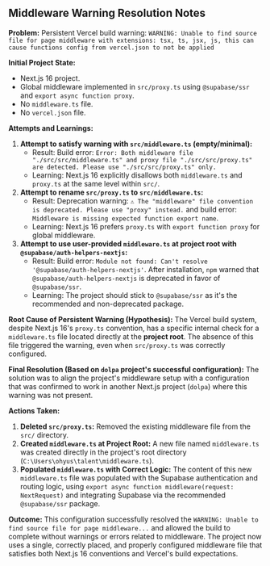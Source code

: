 ## Middleware Warning Resolution Notes

**Problem:**
Persistent Vercel build warning: `WARNING: Unable to find source file for page middleware with extensions: tsx, ts, jsx, js, this can cause functions config from vercel.json to not be applied`

**Initial Project State:**
- Next.js 16 project.
- Global middleware implemented in `src/proxy.ts` using `@supabase/ssr` and `export async function proxy`.
- No `middleware.ts` file.
- No `vercel.json` file.

**Attempts and Learnings:**
1.  **Attempt to satisfy warning with `src/middleware.ts` (empty/minimal):**
    - Result: Build error: `Error: Both middleware file "./src/src/middleware.ts" and proxy file "./src/src/proxy.ts" are detected. Please use "./src/src/proxy.ts" only.`
    - Learning: Next.js 16 explicitly disallows both `middleware.ts` and `proxy.ts` at the same level within `src/`.
2.  **Attempt to rename `src/proxy.ts` to `src/middleware.ts`:**
    - Result: Deprecation warning: `⚠ The "middleware" file convention is deprecated. Please use "proxy" instead.` and build error: `Middleware is missing expected function export name`.
    - Learning: Next.js 16 prefers `proxy.ts` with `export function proxy` for global middleware.
3.  **Attempt to use user-provided `middleware.ts` at project root with `@supabase/auth-helpers-nextjs`:**
    - Result: Build error: `Module not found: Can't resolve '@supabase/auth-helpers-nextjs'`. After installation, `npm` warned that `@supabase/auth-helpers-nextjs` is deprecated in favor of `@supabase/ssr`.
    - Learning: The project should stick to `@supabase/ssr` as it's the recommended and non-deprecated package.

**Root Cause of Persistent Warning (Hypothesis):**
The Vercel build system, despite Next.js 16's `proxy.ts` convention, has a specific internal check for a `middleware.ts` file located directly at the **project root**. The absence of this file triggered the warning, even when `src/proxy.ts` was correctly configured.

**Final Resolution (Based on `dolpa` project's successful configuration):**
The solution was to align the project's middleware setup with a configuration that was confirmed to work in another Next.js project (`dolpa`) where this warning was not present.

**Actions Taken:**
1.  **Deleted `src/proxy.ts`:** Removed the existing middleware file from the `src/` directory.
2.  **Created `middleware.ts` at Project Root:** A new file named `middleware.ts` was created directly in the project's root directory (`C:\Users\ohyus\talent\middleware.ts`).
3.  **Populated `middleware.ts` with Correct Logic:** The content of this new `middleware.ts` file was populated with the Supabase authentication and routing logic, using `export async function middleware(request: NextRequest)` and integrating Supabase via the recommended `@supabase/ssr` package.

**Outcome:**
This configuration successfully resolved the `WARNING: Unable to find source file for page middleware...` and allowed the build to complete without warnings or errors related to middleware. The project now uses a single, correctly placed, and properly configured middleware file that satisfies both Next.js 16 conventions and Vercel's build expectations.
